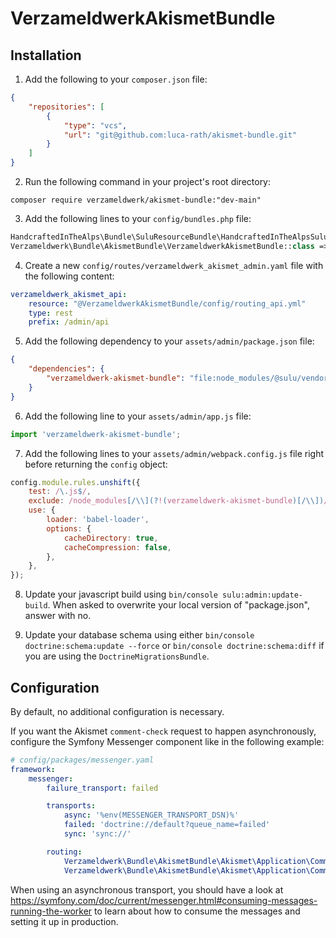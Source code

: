 # VerzameldwerkAkismetBundle

## Installation

1. Add the following to your `composer.json` file:

```json
{
    "repositories": [
        {
            "type": "vcs",
            "url": "git@github.com:luca-rath/akismet-bundle.git"
        }
    ]
}
```

2. Run the following command in your project's root directory:

```shell
composer require verzameldwerk/akismet-bundle:"dev-main"
```

3. Add the following lines to your `config/bundles.php` file:

```php
HandcraftedInTheAlps\Bundle\SuluResourceBundle\HandcraftedInTheAlpsSuluResourceBundle::class => ['all' => true],
Verzameldwerk\Bundle\AkismetBundle\VerzameldwerkAkismetBundle::class => ['all' => true],
```

4. Create a new `config/routes/verzameldwerk_akismet_admin.yaml` file with the following content:

```yaml
verzameldwerk_akismet_api:
    resource: "@VerzameldwerkAkismetBundle/config/routing_api.yml"
    type: rest
    prefix: /admin/api
```

5. Add the following dependency to your `assets/admin/package.json` file:

```json
{
    "dependencies": {
        "verzameldwerk-akismet-bundle": "file:node_modules/@sulu/vendor/verzameldwerk/akismet-bundle/assets/js"
    }
}
```

6. Add the following line to your `assets/admin/app.js` file:

```javascript
import 'verzameldwerk-akismet-bundle';
```

7. Add the following lines to your `assets/admin/webpack.config.js` file right before returning the `config` object:

```javascript
config.module.rules.unshift({
    test: /\.js$/,
    exclude: /node_modules[/\\](?!(verzameldwerk-akismet-bundle)[/\\])/,
    use: {
        loader: 'babel-loader',
        options: {
            cacheDirectory: true,
            cacheCompression: false,
        },
    },
});
```

8. Update your javascript build using `bin/console sulu:admin:update-build`.
When asked to overwrite your local version of "package.json", answer with no.

9. Update your database schema using either `bin/console doctrine:schema:update --force`
or `bin/console doctrine:schema:diff` if you are using the `DoctrineMigrationsBundle`.

## Configuration

By default, no additional configuration is necessary.

If you want the Akismet `comment-check` request to happen asynchronously, configure the Symfony Messenger component like in the following example:

```yaml
# config/packages/messenger.yaml
framework:
    messenger:
        failure_transport: failed

        transports:
            async: '%env(MESSENGER_TRANSPORT_DSN)%'
            failed: 'doctrine://default?queue_name=failed'
            sync: 'sync://'

        routing:
            Verzameldwerk\Bundle\AkismetBundle\Akismet\Application\Command\SynchronousCommandInterface: sync
            Verzameldwerk\Bundle\AkismetBundle\Akismet\Application\Command\AsynchronousCommandInterface: async
```

When using an asynchronous transport, you should have a look at
https://symfony.com/doc/current/messenger.html#consuming-messages-running-the-worker
to learn about how to consume the messages and setting it up in production.
